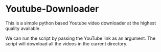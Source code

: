 # Youtube-Downloader

This is a simple python based Youtube video downloader at the highest quality available.

We can run the script by passing the YouTube link as an argument.
The script will download all the videos in the current directory.

